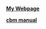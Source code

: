 [**My Webpage**](https://payampiray.com)

[**cbm manual**](https://payampiray.github.io/manual.html)
